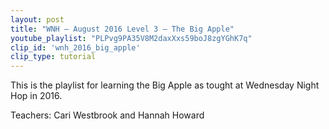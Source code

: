 ```yaml
---
layout: post
title: "WNH – August 2016 Level 3 – The Big Apple"
youtube_playlist: "PLPvg9PA35V8M2daxXxs59boJ8zgYGhK7q"
clip_id: 'wnh_2016_big_apple'
clip_type: tutorial
---
```


This is the playlist for learning the Big Apple as tought at Wednesday Night Hop in 2016.

Teachers: Cari Westbrook and Hannah Howard
